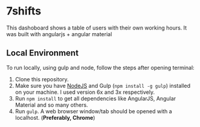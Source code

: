 # 7shifts
This dashoboard shows a table of users with their own working hours. It was built with  angularjs + angular material
## Local Environment
To run locally, using gulp and node, follow the steps after opening terminal:
  1. Clone this repository.
  2. Make sure you have [NodeJS](https://nodejs.org/en/) and Gulp (`npm install -g gulp`) installed on your machine. I used version 6x and 3x respectively.
  3. Run `npm install` to get all dependencies like AngularJS, Angular Material and so many others.
  4. Run `gulp`. A web browser window/tab should be opened with a localhost. (**Preferably, Chrome**)
  
